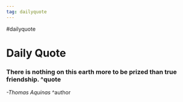 ```yaml
---
tag: dailyquote
---
```


#dailyquote

# Daily Quote

### There is nothing on this earth more to be prized than true friendship. ^quote
*-Thomas Aquinas* ^author
